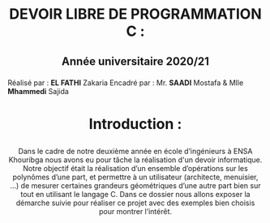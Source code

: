 # <p align=center>DEVOIR LIBRE DE PROGRAMMATION C :
## <p align=center>Année universitaire 2020/21</p>
Réalisé par : **EL FATHI** Zakaria 
Encadré par : Mr. **SAADI** Mostafa & Mlle **Mhammedi** Sajida
# <p align=center>Introduction :

 <p align=center>Dans le cadre de notre deuxième année en école d’ingénieurs à ENSA Khouribga nous avons eu pour tâche la réalisation d'un devoir informatique. Notre objectif était la réalisation d’un ensemble d’opérations sur les polynômes d’une part, et permettre à un utilisateur (architecte, menuisier, …) de mesurer certaines grandeurs géométriques d’une autre part bien sur tout en utilisant le langage C. Dans ce dossier nous allons exposer la démarche suivie pour réaliser ce projet avec des exemples bien choisis pour montrer l’intérêt.
